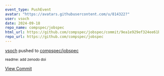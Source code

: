 ```yaml
---
event_type: PushEvent
avatar: "https://avatars.githubusercontent.com/u/814322?"
user: vsoch
date: 2024-09-18
repo_name: compspec/jobspec
html_url: https://github.com/compspec/jobspec/commit/9ea1e929ef324ee61bdef9836380e44e4511fbe1
repo_url: https://github.com/compspec/jobspec
---
```


<a href='https://github.com/vsoch' target='_blank'>vsoch</a> pushed to <a href='https://github.com/compspec/jobspec' target='_blank'>compspec/jobspec</a>

<small>readme: add zenodo doi</small>

<a href='https://github.com/compspec/jobspec/commit/9ea1e929ef324ee61bdef9836380e44e4511fbe1' target='_blank'>View Commit</a>